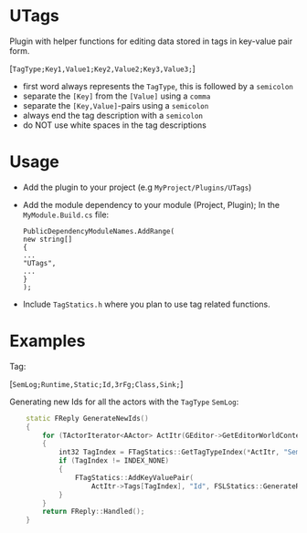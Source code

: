 UTags
=====

Plugin with helper functions for editing data stored in tags in key-value pair
form.

[`TagType;Key1,Value1;Key2,Value2;Key3,Value3;`]

* first word always represents the `TagType`, this is followed by a `semicolon`
* separate the `[Key]` from the `[Value]` using a `comma`
* separate the `[Key,Value]`-pairs using a `semicolon`
* always end the tag description with a `semicolon`
* do NOT use white spaces in the tag descriptions

Usage
=====

-   Add the plugin to your project (e.g `MyProject/Plugins/UTags`)  
    

-   Add the module dependency to your module (Project, Plugin); In the
    `MyModule.Build.cs` file:  

		PublicDependencyModuleNames.AddRange(  
		new string[]  
		{  
		...  
		"UTags",  
		...  
		}  
		);  
    

-   Include `TagStatics.h` where you plan to use tag related functions.

Examples
=====

Tag: 
	
[`SemLog;Runtime,Static;Id,3rFg;Class,Sink;`]

Generating new Ids for all the actors with the `TagType` `SemLog`:

```cpp
	static FReply GenerateNewIds()
	{
		for (TActorIterator<AActor> ActItr(GEditor->GetEditorWorldContext().World()); ActItr; ++ActItr)
		{
			int32 TagIndex = FTagStatics::GetTagTypeIndex(*ActItr, "SemLog");
			if (TagIndex != INDEX_NONE)
			{
				FTagStatics::AddKeyValuePair(
					ActItr->Tags[TagIndex], "Id", FSLStatics::GenerateRandomFString(4));
			}
		}
		return FReply::Handled();
	}
```
